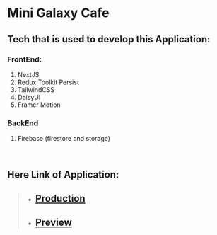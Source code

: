 # Mini Galaxy Cafe
## Tech that is used to develop this Application:

### FrontEnd: 
1. NextJS 
2. Redux Toolkit Persist
3. TailwindCSS
4. DaisyUI
5. Framer Motion
### BackEnd
1. Firebase (firestore and storage)
<br/>

## Here Link of Application:

> - ## [Production](https://mini-galaxy-cafe.vercel.app/)
> - ## [Preview](https://mini-galaxy-cafe-erickezrandy274.vercel.app/)